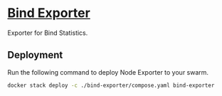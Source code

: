 # [Bind Exporter](https://github.com/prometheus/node_exporter)

Exporter for Bind Statistics.

## Deployment

Run the following command to deploy Node Exporter to your swarm.

```bash
docker stack deploy -c ./bind-exporter/compose.yaml bind-exporter
```
